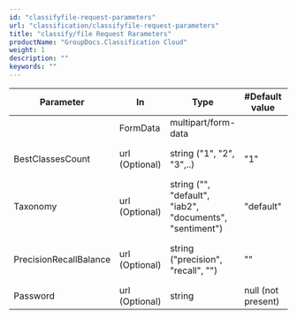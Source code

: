 ```yaml
---
id: "classifyfile-request-parameters"
url: "classification/classifyfile-request-parameters"
title: "classify/file Request Rarameters"
productName: "GroupDocs.Classification Cloud"
weight: 1
description: ""
keywords: ""
---
```


|Parameter|In|Type|#Default value|Comment
|---|---|---|---|---
| |FormData|multipart/form-data| |File content.
|BestClassesCount|url (Optional)|string ("1", "2", "3",..)|"1"|Count of the best classes to return.
|Taxonomy|url (Optional)|string ("", "default", "iab2", "documents", "sentiment")|"default"|Taxonomy to use for classification return.
|PrecisionRecallBalance|url (Optional)|string ("precision", "recall", "") |""|Balance between precision and recall.
|Password|url (Optional)|string |null (not present)|File password.

